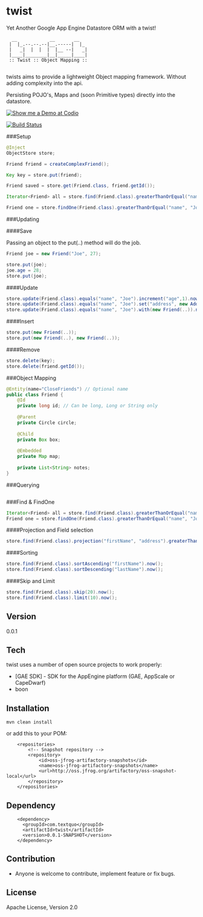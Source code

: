 twist
=====

Yet Another Google App Engine Datastore ORM with a twist!

```
  __            __       __   
 |  |_.--.--.--|__.-----|  |_ 
 |   _|  |  |  |  |__ --|   _|
 |____|________|__|_____|____|
 :: Twist :: Object Mapping ::
                                
```
                                                           
twists aims to provide a lightweight Object mapping framework. Without adding complexity into the api.

Persisting POJO's, Maps and (soon Primitive types) directly into the datastore. 

[![Show me a Demo at Codio](https://codio-public.s3.amazonaws.com/sharing/demo-in-ide.png)](https://codio.com/kerbymart/twist)

[![Build Status](https://travis-ci.org/textquo/twist.svg?branch=master)](https://travis-ci.org/textquo/twist)

###Setup

```java
@Inject
ObjectStore store;

Friend friend = createComplexFriend();

Key key = store.put(friend);

Friend saved = store.get(Friend.class, friend.getId()); 

Iterator<Friend> all = store.find(Friend.class).greaterThanOrEqual("name", "Joe").now();

Friend one = store.findOne(Friend.class).greaterThanOrEqual("name", "Joe").now();
```


###Updating

####Save

Passing an object to the put(..) method will do the job.

```java
Friend joe = new Friend("Joe", 27);

store.put(joe);
joe.age = 28;
store.put(joe);
```

####Update
```java
store.update(Friend.class).equals("name", "Joe").increment("age",1).now();
store.update(Friend.class).equals("name", "Joe").set("address", new Address(...)).now();
store.update(Friend.class).equals("name", "Joe").with(new Friend(..)).now();
```

####Insert
```java
store.put(new Friend(..));
store.put(new Friend(..), new Friend(..));
```

####Remove
```java
store.delete(key);
store.delete(friend.getId());
```

###Object Mapping
```java
@Entity(name="CloseFriends") // Optional name
public class Friend {
    @Id
    private long id; // Can be long, Long or String only
    
    @Parent
    private Circle circle;
    
    @Child
    private Box box;
    
    @Embedded
    private Map map;
    
    private List<String> notes; 
}
```


###Querying
```java
```

###Find & FindOne
```java
Iterator<Friend> all = store.find(Friend.class).greaterThanOrEqual("name", "Joe").now();
Friend one = store.findOne(Friend.class).greaterThanOrEqual("name", "Joe").now();
```

####Projection and Field selection
```java
store.find(Friend.class).projection("firstName", "address").greaterThanOrEqual("name", "Joe").now();
```

####Sorting
```java
store.find(Friend.class).sortAscending("firstName").now();
store.find(Friend.class).sortDescending("lastName").now();
```

####Skip and Limit
```java
store.find(Friend.class).skip(20).now();
store.find(Friend.class).limit(10).now();
```



Version
-

0.0.1

Tech
-----------

twist uses a number of open source projects to work properly:

* [GAE SDK] - SDK for the AppEngine platform (GAE, AppScale or CapeDwarf)
* boon

Installation
--------------

```
mvn clean install
```

or add this to your POM:

        <repositories>
            <!-- Snapshot repository -->
            <repository>
                <id>oss-jfrog-artifactory-snapshots</id>
                <name>oss-jfrog-artifactory-snapshots</name>
                <url>http://oss.jfrog.org/artifactory/oss-snapshot-local</url>
            </repository>
        </repositories>

Dependency
--------------

        <dependency>
		  <groupId>com.textquo</groupId>
		  <artifactId>twist</artifactId>
		  <version>0.0.1-SNAPSHOT</version>
		</dependency>

Contribution
--------------

* Anyone is welcome to contribute,  implement feature or fix bugs.

License
-

Apache License, Version 2.0
